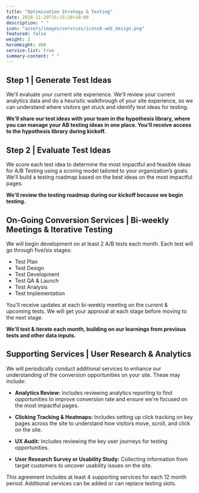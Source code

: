 ```yaml
---
title: "Optimization Strategy & Testing"
date: 2018-11-20T15:15:26+10:00
description: " "
icon: "assets/images/services/icons8-web_design.png"
featured: false
weight: 3
heroHeight: 400
service-list: true
summary-content: " "
---
```


## Step 1 | Generate Test Ideas

We'll evaluate your current site experience. We'll review your current analytics data and do a heuristic walkthrough of your site experience, so we can understand where visitors get stuck and identify test ideas for testing.

**We'll share our test ideas with your team in the hypothesis library, where you can manage your AB testing ideas in one place. You'll receive access to the hypothesis library during kickoff.**

## Step 2 | Evaluate Test Ideas

We score each test idea to determine the most impactful and feasible ideas for A/B Testing using a scoring model tailored to your organization’s goals. We'll build a testing roadmap based on the best ideas on the most impactful pages.

**We'll review the testing roadmap during our kickoff because we begin testing.**

## On-Going Conversion Services | Bi-weekly Meetings & Iterative Testing

We will begin development on at least 2 A/B tests each month. Each test will go through five/six stages:

- Test Plan
- Test Design
- Test Development
- Test QA & Launch
- Test Analysis
- Test Implementation

You'll receive updates at each bi-weekly meeting on the current & upcoming tests. We will get your approval at each stage before moving to the next stage.

**We'll test & iterate each month, building on our learnings from previous tests and other data inputs.**

## Supporting Services | User Research & Analytics

We will periodically conduct additional services to enhance our understanding of the conversion opportunities on your site. These may include:

- **Analytics Review:** Includes reviewing analytics reporting to find opportunities to improve conversion rate and ensure we're focused on the most impactful pages.

- **Clicking Tracking & Heatmaps:** Includes setting up click tracking on key pages across the site to understand how visitors move, scroll, and click on the site.

- **UX Audit:** Includes reviewing the key user journeys for testing opportunities.

- **User Research Survey or Usability Study:** Collecting information from target customers to uncover usability issues on the site.

This agreement includes at least 4 supporting services for each 12 month period. Additional services can be added or can replace testing slots.
